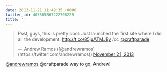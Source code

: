 ```yaml
---
date: 2013-11-21 11:49:35 +0000
twitter_id: 403565867222708225
title: ''
---
```


<blockquote class="twitter-tweet"><p lang="en" dir="ltr">Psst, guys, this is pretty cool. Just launched the first site where I did all the development. <a href="http://t.co/85juATMJBy">http://t.co/85juATMJBy</a> /cc <a href="https://twitter.com/CraftParade?ref_src=twsrc%5Etfw">@craftparade</a></p>&mdash; Andrew Ramos ([@andrewramos](https://twitter.com/andrewramos)) <a href="https://twitter.com/andrewramos/status/403563788768907264?ref_src=twsrc%5Etfw">November 21, 2013</a></blockquote>
<script async src="https://platform.twitter.com/widgets.js" charset="utf-8"></script>

[@andrewramos](https://twitter.com/andrewramos) @craftparade way to go, Andrew!
